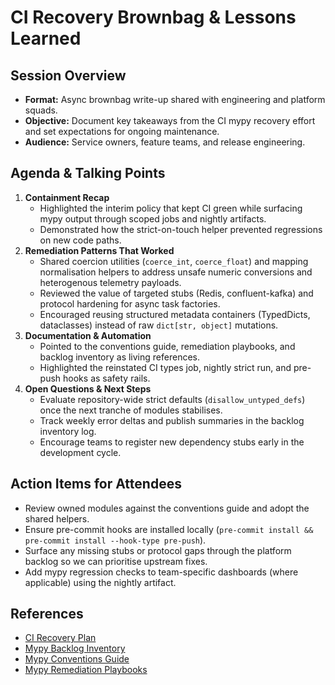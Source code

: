 # CI Recovery Brownbag & Lessons Learned

## Session Overview
- **Format:** Async brownbag write-up shared with engineering and platform squads.
- **Objective:** Document key takeaways from the CI mypy recovery effort and set expectations for ongoing maintenance.
- **Audience:** Service owners, feature teams, and release engineering.

## Agenda & Talking Points
1. **Containment Recap**
   - Highlighted the interim policy that kept CI green while surfacing mypy output through scoped jobs and nightly artifacts.
   - Demonstrated how the strict-on-touch helper prevented regressions on new code paths.
2. **Remediation Patterns That Worked**
   - Shared coercion utilities (`coerce_int`, `coerce_float`) and mapping normalisation helpers to address unsafe numeric conversions and heterogenous telemetry payloads.
   - Reviewed the value of targeted stubs (Redis, confluent-kafka) and protocol hardening for async task factories.
   - Encouraged reusing structured metadata containers (TypedDicts, dataclasses) instead of raw `dict[str, object]` mutations.
3. **Documentation & Automation**
   - Pointed to the conventions guide, remediation playbooks, and backlog inventory as living references.
   - Highlighted the reinstated CI types job, nightly strict run, and pre-push hooks as safety rails.
4. **Open Questions & Next Steps**
   - Evaluate repository-wide strict defaults (`disallow_untyped_defs`) once the next tranche of modules stabilises.
   - Track weekly error deltas and publish summaries in the backlog inventory log.
   - Encourage teams to register new dependency stubs early in the development cycle.

## Action Items for Attendees
- Review owned modules against the conventions guide and adopt the shared helpers.
- Ensure pre-commit hooks are installed locally (`pre-commit install && pre-commit install --hook-type pre-push`).
- Surface any missing stubs or protocol gaps through the platform backlog so we can prioritise upstream fixes.
- Add mypy regression checks to team-specific dashboards (where applicable) using the nightly artifact.

## References
- [CI Recovery Plan](ci_recovery_plan.md)
- [Mypy Backlog Inventory](mypy_backlog_inventory.md)
- [Mypy Conventions Guide](mypy_conventions.md)
- [Mypy Remediation Playbooks](mypy_playbooks.md)

